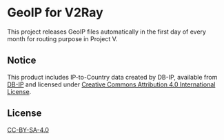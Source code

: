 # GeoIP for V2Ray

This project releases GeoIP files automatically in the first day of every month for routing purpose in Project V.

## Notice

This product includes IP-to-Country data created by DB-IP, available from [DB-IP](https://db-ip.com/db/ip-to-country) and licensed under [Creative Commons Attribution 4.0 International License](https://creativecommons.org/licenses/by/4.0/).

## License

[CC-BY-SA-4.0](https://creativecommons.org/licenses/by-sa/4.0/)
